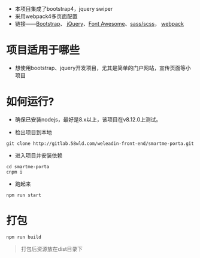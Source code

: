 * 本项目集成了bootstrap4，jquery swiper
* 采用webpack4多页面配置
* 链接——[Bootstrap](https://getbootstrap.com/)、 [jQuery](https://www.jquery123.com/)、[Font Awesome](http://fontawesome.dashgame.com/)、[sass/scss](https://www.sass.hk/)， [webpack](https://www.webpackjs.com/configuration/)

# 项目适用于哪些
* 想使用bootstrap、jquery开发项目，尤其是简单的门户网站，宣传页面等小项目

# 如何运行?
* 确保已安装nodejs，最好是8.x以上，该项目在v8.12.0上测试。

* 检出项目到本地
```
git clone http://gitlab.58wld.com/weleadin-front-end/smartme-porta.git
```

* 进入项目并安装依赖
```
cd smartme-porta
cnpm i
```

* 跑起来
```
npm run start
```

# 打包
```
npm run build
```
> 打包后资源放在dist目录下